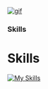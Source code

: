 [![gif](gif2.gif)](https://github.com/Prince-GH/Prince-GH/blob/main/index.html)
### Skills

<p align="left">

# Skills

[![My Skills](https://skillicons.dev/icons?i=c,cpp,java,html,css,,javascript,php,md,arduino,bootstrap,react,express,nodejs,vite,github,git,figma,vscode,mysql,mongodb)](https://skillicons.dev) 







